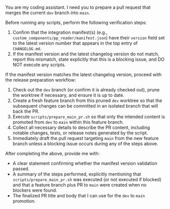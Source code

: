 You are my coding assistant. I need you to prepare a pull request that merges the current `dev` branch into `main`.

Before running any scripts, perform the following verification steps:
1. Confirm that the integration manifest(s) (e.g., `custom_components/pp_reader/manifest.json`) have their `version` field set to the latest version number that appears in the top entry of `CHANGELOG.md`.
2. If the manifest version and the latest changelog version do not match, report this mismatch, state explicitly that this is a blocking issue, and DO NOT execute any scripts.

If the manifest version matches the latest changelog version, proceed with the release preparation workflow:
1. Check out the `dev` branch (or confirm it is already checked out), prune the worktree if necessary, and ensure it is up to date.
2. Create a fresh feature branch from this pruned `dev` worktree so that the subsequent changes can be committed in an isolated branch that will back the PR.
3. Execute `scripts/prepare_main_pr.sh` so that only the intended content is promoted from `dev` to `main` within this feature branch.
4. Collect all necessary details to describe the PR content, including notable changes, tests, or release notes generated by the script.
5. Immediately draft the pull request targeting `main` from the new feature branch unless a blocking issue occurs during any of the steps above.

After completing the above, provide me with:
- A clear statement confirming whether the manifest version validation passed.
- A summary of the steps performed, explicitly mentioning that `scripts/prepare_main_pr.sh` was executed (or not executed if blocked) and that a feature branch plus PR to `main` were created when no blockers were found.
- The finalized PR title and body that I can use for the `dev` to `main` promotion.
